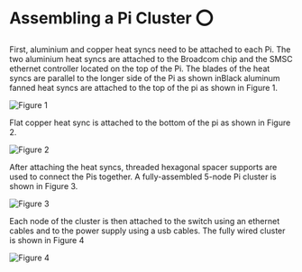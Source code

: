 # Assembling a Pi Cluster :o:

First, aluminium and copper heat syncs need to be attached to each
Pi. The two aluminium heat syncs are attached to the Broadcom chip and
the SMSC ethernet controller located on the top of the Pi. The blades
of the heat syncs are parallel to the longer side of the Pi as shown
inBlack aluminum fanned heat syncs are attached to the top of the pi
as shown in Figure 1.

![Figure 1](images/heat-sync-top.jpg)

Flat copper heat sync is attached to the bottom of the pi as shown in
Figure 2.

![Figure 2](images/heat-sync-bottom.jpg)

After attaching the heat syncs, threaded hexagonal spacer supports are
used to connect the Pis together. A fully-assembled 5-node Pi cluster
is shown in Figure 3.

![Figure 3](images/pi-cluster-no-wires.jpg)

Each node of the cluster is then attached to the switch using an
ethernet cables and to the power supply using a usb cables. The fully
wired cluster is shown in Figure 4

![Figure 4](images/complete-pi-cluster.jpg)
